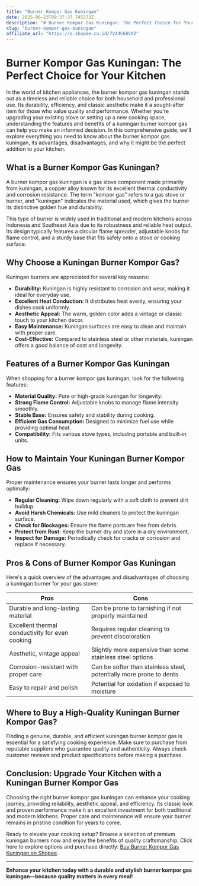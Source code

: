 ```yaml
---
title: "Burner Kompor Gas Kuningan"
date: 2025-06-23T09:37:37.745373Z
description: "# Burner Kompor Gas Kuningan: The Perfect Choice for Your Kitchen..."
slug: "burner-kompor-gas-kuningan"
affiliate_url: "https://s.shopee.co.id/7V44C68VX2"
---
```

# Burner Kompor Gas Kuningan: The Perfect Choice for Your Kitchen

In the world of kitchen appliances, the burner kompor gas kuningan stands out as a timeless and reliable choice for both household and professional use. Its durability, efficiency, and classic aesthetic make it a sought-after item for those who value quality and performance. Whether you're upgrading your existing stove or setting up a new cooking space, understanding the features and benefits of a kuningan burner kompor gas can help you make an informed decision. In this comprehensive guide, we'll explore everything you need to know about the burner kompor gas kuningan, its advantages, disadvantages, and why it might be the perfect addition to your kitchen.

## What is a Burner Kompor Gas Kuningan?

A burner kompor gas kuningan is a gas stove component made primarily from kuningan, a copper alloy known for its excellent thermal conductivity and corrosion resistance. The term "kompor gas" refers to a gas stove or burner, and "kuningan" indicates the material used, which gives the burner its distinctive golden hue and durability.

This type of burner is widely used in traditional and modern kitchens across Indonesia and Southeast Asia due to its robustness and reliable heat output. Its design typically features a circular flame spreader, adjustable knobs for flame control, and a sturdy base that fits safely onto a stove or cooking surface.

## Why Choose a Kuningan Burner Kompor Gas?

Kuningan burners are appreciated for several key reasons:

- **Durability:** Kuningan is highly resistant to corrosion and wear, making it ideal for everyday use.
- **Excellent Heat Conduction:** It distributes heat evenly, ensuring your dishes cook uniformly.
- **Aesthetic Appeal:** The warm, golden color adds a vintage or classic touch to your kitchen decor.
- **Easy Maintenance:** Kuningan surfaces are easy to clean and maintain with proper care.
- **Cost-Effective:** Compared to stainless steel or other materials, kuningan offers a good balance of cost and longevity.

## Features of a Burner Kompor Gas Kuningan

When shopping for a burner kompor gas kuningan, look for the following features:

- **Material Quality:** Pure or high-grade kuningan for longevity.
- **Strong Flame Control:** Adjustable knobs to manage flame intensity smoothly.
- **Stable Base:** Ensures safety and stability during cooking.
- **Efficient Gas Consumption:** Designed to minimize fuel use while providing optimal heat.
- **Compatibility:** Fits various stove types, including portable and built-in units.

## How to Maintain Your Kuningan Burner Kompor Gas

Proper maintenance ensures your burner lasts longer and performs optimally:

- **Regular Cleaning:** Wipe down regularly with a soft cloth to prevent dirt buildup.
- **Avoid Harsh Chemicals:** Use mild cleaners to protect the kuningan surface.
- **Check for Blockages:** Ensure the flame ports are free from debris.
- **Protect from Rust:** Keep the burner dry and store in a dry environment.
- **Inspect for Damage:** Periodically check for cracks or corrosion and replace if necessary.

## Pros & Cons of Burner Kompor Gas Kuningan

Here's a quick overview of the advantages and disadvantages of choosing a kuningan burner for your gas stove:

| **Pros**                                                    | **Cons**                                              |
|--------------------------------------------------------------|--------------------------------------------------------|
| Durable and long-lasting material                          | Can be prone to tarnishing if not properly maintained|
| Excellent thermal conductivity for even cooking            | Requires regular cleaning to prevent discoloration |
| Aesthetic, vintage appeal                                   | Slightly more expensive than some stainless steel options |
| Corrosion-resistant with proper care                        | Can be softer than stainless steel, potentially more prone to dents |
| Easy to repair and polish                                    | Potential for oxidation if exposed to moisture       |

## Where to Buy a High-Quality Kuningan Burner Kompor Gas?

Finding a genuine, durable, and efficient kuningan burner kompor gas is essential for a satisfying cooking experience. Make sure to purchase from reputable suppliers who guarantee quality and authenticity. Always check customer reviews and product specifications before making a purchase.

## Conclusion: Upgrade Your Kitchen with a Kuningan Burner Kompor Gas

Choosing the right burner kompor gas kuningan can enhance your cooking journey, providing reliability, aesthetic appeal, and efficiency. Its classic look and proven performance make it an excellent investment for both traditional and modern kitchens. Proper care and maintenance will ensure your burner remains in pristine condition for years to come.

Ready to elevate your cooking setup? Browse a selection of premium kuningan burners now and enjoy the benefits of quality craftsmanship. Click here to explore options and purchase directly: [Buy Burner Kompor Gas Kuningan on Shopee](https://s.shopee.co.id/7V44C68VX2).

---

**Enhance your kitchen today with a durable and stylish burner kompor gas kuningan—because quality matters in every meal!**